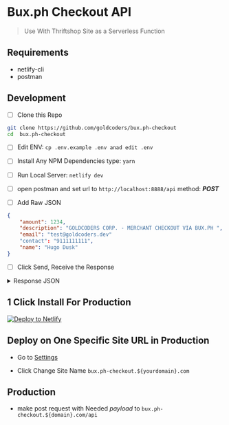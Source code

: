 # Bux.ph Checkout API

> Use With Thriftshop Site as a Serverless Function

## Requirements
- netlify-cli
- postman

## Development
- [ ] Clone this Repo

```sh
git clone https://github.com/goldcoders/bux.ph-checkout
cd  bux.ph-checkout
```

- [ ] Edit ENV: `cp .env.example .env anad edit .env`

- [ ] Install Any NPM Dependencies type: `yarn`

- [ ] Run Local Server: `netlify dev`

- [ ] open postman and set url to `http://localhost:8888/api` method: ***POST***

- [ ] Add Raw JSON

```json
{
    "amount": 1234,
    "description": "GOLDCODERS CORP. - MERCHANT CHECKOUT VIA BUX.PH ",
    "email": "test@goldcoders.dev"
    "contact": "9111111111",
    "name": "Hugo Dusk"
}
```

- [ ] Click Send, Receive the Response

<details>
  <summary>Response JSON</summary>

```json
{"status":"success","id":7576,"uid":"c40d23d18bf94acaa1ba06f339792a7b"}
```

- uid: can be use to generate link 
- production checkout link: `https://bux.ph/checkout/c40d23d18bf94acaa1ba06f339792a7b`
- test checkout link: `https://bux.ph/test/checkout/c40d23d18bf94acaa1ba06f339792a7b`

</details>

## 1 Click Install For Production

[![Deploy to Netlify](https://www.netlify.com/img/deploy/button.svg)](https://app.netlify.com/start/deploy?repository=https://github.com/goldcoders/bux.ph-checkout)

## Deploy on One Specific Site URL in Production

- Go to [Settings](https://app.netlify.com/sites/tss-test/settings/general)

- Click Change Site Name `bux.ph-checkout.${yourdomain}.com`

## Production

- make post request with Needed *payload* to `bux.ph-checkout.${domain}.com/api`

